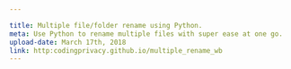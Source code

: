 ```yaml
---

title: Multiple file/folder rename using Python.
meta: Use Python to rename multiple files with super ease at one go.
upload-date: March 17th, 2018
link: http:codingprivacy.github.io/multiple_rename_wb
---
```

